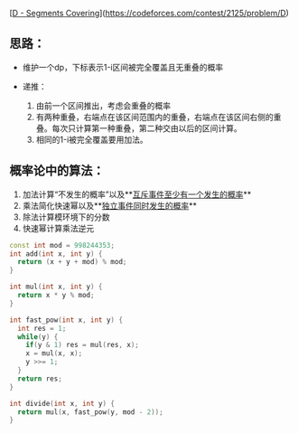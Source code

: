 [[D - Segments Covering](https://codeforces.com/contest/2125/problem/D)](https://codeforces.com/contest/2125/problem/D)

## 思路：

- 维护一个dp，下标表示1-i区间被完全覆盖且无重叠的概率
- 递推：

  1. 由前一个区间推出，考虑会重叠的概率
  2. 有两种重叠，右端点在该区间范围内的重叠，右端点在该区间右侧的重叠。每次只计算第一种重叠，第二种交由以后的区间计算。
  3. 相同的1-i被完全覆盖要用加法。

## 概率论中的算法：

1. 加法计算“不发生的概率”以及**<u>互斥事件至少有一个发生的概率</u>**
2. 乘法简化快速幂以及**<u>独立事件同时发生的概率</u>**
3. 除法计算模环境下的分数
4. 快速幂计算乘法逆元

```cpp
const int mod = 998244353;
int add(int x, int y) {
  return (x + y + mod) % mod;
}

int mul(int x, int y) {
  return x * y % mod;
}

int fast_pow(int x, int y) {
  int res = 1;
  while(y) {
    if(y & 1) res = mul(res, x);
    x = mul(x, x);
    y >>= 1;
  }
  return res;
}

int divide(int x, int y) {
  return mul(x, fast_pow(y, mod - 2));
}
```